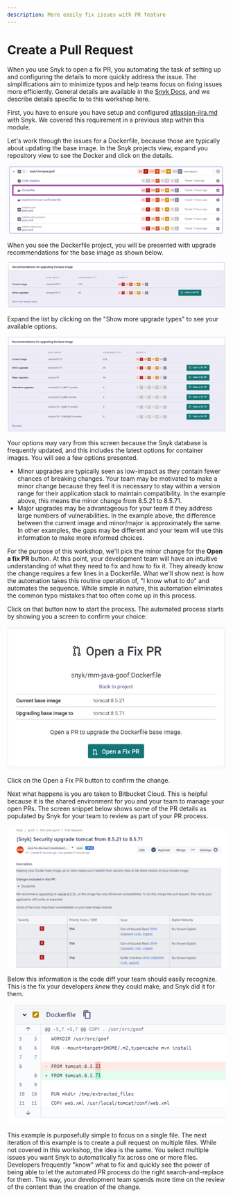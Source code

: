 ```yaml
---
description: More easily fix issues with PR feature
---
```


# Create a Pull Request

When you use Snyk to open a fix PR, you automating the task of setting up and configuring the details to more quickly address the issue. The simplifications aim to minimize typos and help teams focus on fixing issues more efficiently. General details are available in the [Snyk Docs](https://docs.snyk.io/products/snyk-open-source/open-source-basics/fixing-vulnerabilities), and we describe details specific to to this workshop here.

First, you have to ensure you have setup and configured [atlassian-jira.md](../../../getting-started/atlassian-integrations/atlassian-jira.md "mention") with Snyk. We covered this requirement in a previous step within this module.

Let's work through the issues for a Dockerfile, because those are typically about updating the base image. In the Snyk projects view, expand you repository view to see the Docker and click on the details.

![](<../../../../.gitbook/assets/image (63) (1).png>)

When you see the Dockerfile project, you will be presented with upgrade recommendations for the base image as shown below.

![](<../../../../.gitbook/assets/image (87) (2) (1).png>)

Expand the list by clicking on the "Show more upgrade types" to see your available options.

![](<../../../../.gitbook/assets/image (65) (1) (1) (1) (1).png>)

Your options may vary from this screen because the Snyk database is frequently updated, and this includes the latest options for container images. You will see a few options presented.

* Minor upgrades are typically seen as low-impact as they contain fewer chances of breaking changes. Your team may be motivated to make a minor change because they feel it is necessary to stay within a version range for their application stack to maintain compatibility. In the example above, this means the minor change from 8.5.21 to 8.5.71.
* Major upgrades may be advantageous for your team if they address large numbers of vulnerabilities. In the example above, the difference between the current image and minor/major is approximately the same. In other examples, the gaps may be different and your team will use this information to make more informed choices.

For the purpose of this workshop, we'll pick the minor change for the **Open a fix PR** button. At this point, your development team will have an intuitive understanding of what they need to fix and how to fix it. They already know the change requires a few lines in a Dockerfile. What we'll show next is how the automation takes this routine operation of, "I know what to do" and automates the sequence. While simple in nature, this automation eliminates the common typo mistakes that too often come up in this process.

Click on that button now to start the process. The automated process starts by showing you a screen to confirm your choice:

![](<../../../../.gitbook/assets/image (62).png>)

Click on the Open a Fix PR button to confirm the change.

Next what happens is you are taken to Bitbucket Cloud. This is helpful because it is the shared environment for you and your team to manage your open PRs. The screen snippet below shows some of the PR details as populated by Snyk for your team to review as part of your PR process.

![](<../../../../.gitbook/assets/image (80) (1).png>)

Below this information is the code diff your team should easily recognize. This is the fix your developers _knew_ they could make, and Snyk did it for them.

![](<../../../../.gitbook/assets/image (84) (1) (1).png>)

This example is purposefully simple to focus on a single file. The next iteration of this example is to create a pull request on multiple files. While not covered in this workshop, the idea is the same. You select multiple issues you want Snyk to automatically fix across one or more files. Developers frequently "know" what to fix and quickly see the power of being able to let the automated PR process do the right search-and-replace for them. This way, your development team spends more time on the review of the content than the creation of the change.
